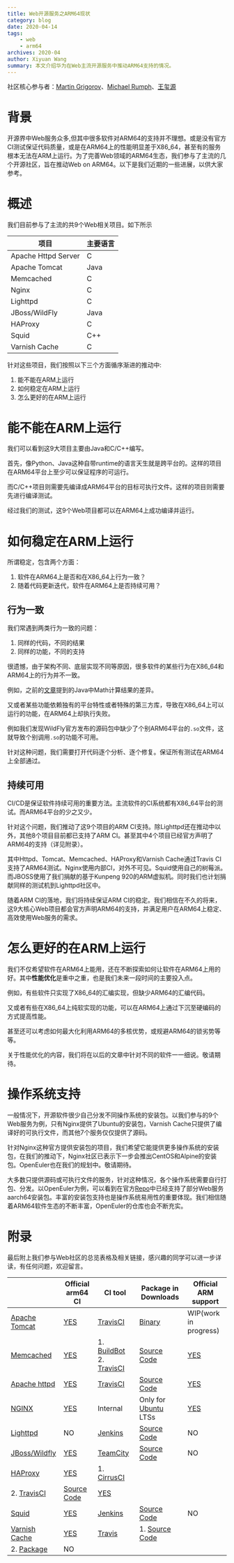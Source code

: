 ```yaml
---
title: Web开源服务之ARM64现状
category: blog 
date: 2020-04-14
tags:
    - web
    - arm64
archives: 2020-04
author: Xiyuan Wang
summary: 本文介绍华为在Web主流开源服务中推动ARM64支持的情况。
---
```


社区核心参与者：[Martin Grigorov](https://github.com/martin-g)、[Michael Rumph](https://www.linkedin.com/in/mikerumph/)、[王玺源](https://github.com/wangxiyuan)

# 背景

开源界中Web服务众多,但其中很多软件对ARM64的支持并不理想。或是没有官方CI测试保证代码质量，或是在ARM64上的性能明显差于X86_64，甚至有的服务根本无法在ARM上运行。为了完善Web领域的ARM64生态，我们参与了主流的几个开源社区，旨在推动Web on ARM64。以下是我们近期的一些进展，以供大家参考。


# 概述

我们目前参与了主流的共9个Web相关项目。如下所示

|  项目   | 主要语言 |
|   ---   |   ---  |
| Apache Httpd Server  | C |
| Apache Tomcat  | Java |
| Memcached | C |
| Nginx | C |
| Lighttpd | C |
| JBoss/WildFly | Java |
| HAProxy | C |
| Squid | C++ | C |
| Varnish Cache | C |

针对这些项目，我们按照以下三个方面循序渐进的推动中:

1. 能不能在ARM上运行
2. 如何稳定在ARM上运行
3. 怎么更好的在ARM上运行

# 能不能在ARM上运行

我们可以看到这9大项目主要由Java和C/C++编写。

首先，像Python、Java这种自带runtime的语言天生就是跨平台的。这样的项目在ARM64平台上至少可以保证程序的可运行。

而C/C++项目则需要先编译成ARM64平台的目标可执行文件。这样的项目则需要先进行编译测试。

经过我们的测试，这9个Web项目都可以在ARM64上成功编译并运行。

# 如何稳定在ARM上运行

所谓稳定，包含两个方面：

1. 软件在ARM64上是否和在X86_64上行为一致？
2. 随着代码更新迭代，软件在ARM64上是否持续可用？

## 行为一致

我们常遇到两类行为一致的问题：

1. 同样的代码，不同的结果
2. 同样的功能，不同的支持

很遗憾，由于架构不同、底层实现不同等原因，很多软件的某些行为在X86_64和ARM64上的行为并不一致。

例如，之前的[文章](https://kunpengcompute.github.io/2020/04/08/arm-you-hua-he-java-math-ku-you-guan-de-na-xie-keng/)提到的Java中Math计算结果的差异。

又或者某些功能依赖独有的平台特性或者特殊的第三方库，导致在X86_64上可以运行的功能，在ARM64上却执行失败。

例如我们发现WildFly官方发布的源码包中缺少了个别ARM64平台的`.so`文件，这就导致个别调用`.so`的功能不可用。

针对这种问题，我们需要打开代码逐个分析、逐个修复。保证所有测试在ARM64上全部通过。

## 持续可用

CI/CD是保证软件持续可用的重要方法。主流软件的CI系统都有X86_64平台的测试。而ARM64平台的少之又少。

针对这个问题，我们推动了这9个项目的ARM CI支持。除Lighttpd还在推动中以外，其他8个项目目前都已支持了ARM CI。甚至其中4个项目已经官方声明了ARM64的支持（详见附录）。

其中Httpd、Tomcat、Memcached、HAProxy和Varnish Cache通过Travis CI支持了ARM64测试。Nginx使用内部CI，对外不可见。Squid使用自己的树莓派。而JBOSS使用了我们捐献的基于Kunpeng 920的ARM虚拟机。同时我们也计划捐献同样的测试机到Lighttpd社区中。

随着ARM CI的落地，我们将持续保证ARM CI的稳定。我们相信在不久的将来，这9大核心Web项目都会官方声明ARM64的支持，并满足用户在ARM64上稳定、高效使用Web服务的需求。

# 怎么更好的在ARM上运行

我们不仅希望软件在ARM64上能用，还在不断探索如何让软件在ARM64上用的好。其中**性能优化**是重中之重，也是我们未来一段时间的主要投入点。

例如，有些软件只实现了X86_64的汇编实现，但缺少ARM64的汇编代码。

又或者有些在X86_64上纯软实现的功能，可以在ARM64上通过下沉至硬编码的方式提高性能。

甚至还可以考虑如何最大化利用ARM64的多核优势，或规避ARM64的锁劣势等等。

关于性能优化的内容，我们将在以后的文章中针对不同的软件一一细说。敬请期待。

# 操作系统支持

一般情况下，开源软件很少自己分发不同操作系统的安装包。以我们参与的9个Web服务为例，只有Nginx提供了Ubuntu的安装包，Varnish Cache只提供了编译好的可执行文件，而其他7个服务仅仅提供了源码。

针对Nginx这种官方提供安装包的项目，我们希望它能提供更多操作系统的安装包，在我们的推动下，Nginx社区已表示下一步会推出CentOS和Alpine的安装包。OpenEuler也在我们的规划中。敬请期待。

大多数只提供源码或可执行文件的服务，针对这种情况，各个操作系统需要自行打包、分发。以OpenEuler为例，可以看到在官方[Repo](https://repo.openeuler.org)中已经支持了部分Web服务aarch64安装包。丰富的安装包支持也是操作系统易用性的重要体现。我们相信随着ARM64软件生态的不断丰富，OpenEuler的仓库也会不断充实。


# 附录

最后附上我们参与Web社区的总览表格及相关链接，感兴趣的同学可以进一步详读，有任何问题，欢迎留言。

| | Official arm64 CI | CI tool | Package in Downloads | Official ARM support |
| ---- | ---- | ---- | ---- | ---- |
| [Apache Tomcat](https://tomcat.apache.org/) | [YES](https://github.com/apache/tomcat/commit/f386fbb4abaa3fe8f3b3df1da7d14f756c729e2e) | [TravisCI](https://github.com/apache/tomcat/blob/master/.travis.yml) | [Binary](https://tomcat.apache.org/download-90.cgi) | WIP(work in progress) |
| [Memcached](https://memcached.org/) | [YES](https://github.com/memcached/memcached/pull/593) | 1. [BuildBot](http://build.memcached.org:8010/) 2. [TravisCI](https://github.com/memcached/memcached/blob/master/.travis.yml) | [Source Code](https://memcached.org/downloads) | [YES](https://github.com/memcached/memcached/wiki/Hardware) |
| [Apache httpd](https://httpd.apache.org/) | [YES](https://markmail.org/message/ajm3eouaqfhm22ox)  | [TravisCI](https://github.com/apache/httpd/blob/trunk/.travis.yml) | [Source Code](http://httpd.apache.org/download.cgi) | [YES](https://github.com/apache/httpd/blob/2.4.x/CHANGES#L17-L20) |
| [NGINX](https://nginx.org/) | [YES](https://mailman.nginx.org/pipermail/nginx-devel/2020-January/012943.html) | Internal | Only for [Ubuntu](https://nginx.org/en/linux_packages.html) LTSs | [YES](https://nginx.org/en/linux_packages.html#Ubuntu) |
| [Lighttpd](https://www.lighttpd.net/) | NO | [Jenkins](https://ci.lighttpd.net/view/lighttpd1.4/job/lighttpd1.4/) | [Source Code](https://www.lighttpd.net/download/) | NO |
| [JBoss/Wildfly](https://www.wildfly.org/) | [YES](https://ci.wildfly.org/viewType.html?buildTypeId=WF_MasterLinuxArm64OpenJ911) | [TeamCity](https://ci.wildfly.org/) | [Source Code](https://wildfly.org/downloads/) | NO |
| [HAProxy](https://www.haproxy.org/) | [YES](https://github.com/haproxy/haproxy/commit/9bf2a1be89a6eaddb00f07b9d069a9a16c24c037) | 1. [CirrusCI](https://cirrus-ci.com/github/haproxy/haproxy) 
 2. [TravisCI](https://github.com/haproxy/haproxy/blob/master/.travis.yml) | [Source Code](http://www.haproxy.org/) | [YES](https://www.haproxy.org/#plat) |
| [Squid](http://www.squid-cache.org/) | [YES](http://build.squid-cache.org/computer/arm64-rpi/) | [Jenkins](http://build.squid-cache.org/) | [Source Code](http://squid-cache.org/Versions/) | NO |
| [Varnish Cache](https://github.com/varnishcache/varnish-cache/) | [YES](https://github.com/varnishcache/varnish-cache/pull/3195) | [Travis](https://github.com/varnishcache/varnish-cache/blob/master/.travis.yml) | 1. [Source Code](https://varnish-cache.org/releases/index.html) 
 2. [Package](https://packagecloud.io/varnishcache) | NO  |
